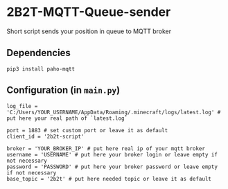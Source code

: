 # 2B2T-MQTT-Queue-sender
Short script sends your position in queue to MQTT broker

## Dependencies
```
pip3 install paho-mqtt
```

## Configuration (in `main.py`)
```
log_file = 'C:/Users/YOUR_USERNAME/AppData/Roaming/.minecraft/logs/latest.log' # put here your real path of `latest.log`

port = 1883 # set custom port or leave it as default
client_id = '2b2t-script'

broker = 'YOUR_BROKER_IP' # put here real ip of your mqtt broker
username = 'USERNAME' # put here your broker login or leave empty if not necessary
password = 'PASSWORD' # put here your broker password or leave empty if not necessary
base_topic = '2b2t' # put here needed topic or leave it as default
```
